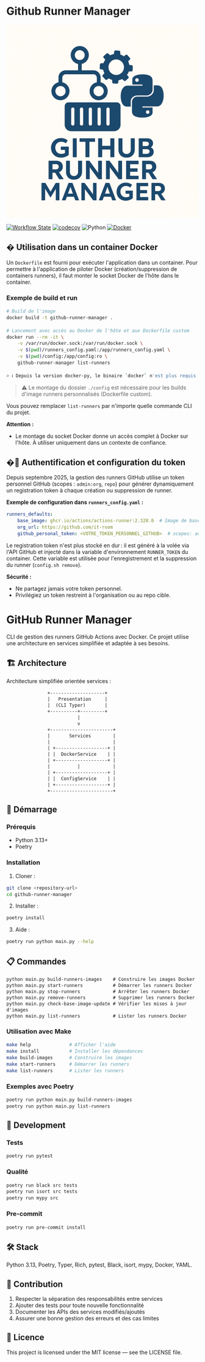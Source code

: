 # Github Runner Manager

![Banner](./docs/assets/logo.webp)

[![Workflow State](https://github.com/glefer/github-runner-manager/actions/workflows/ci.yml/badge.svg)](https://github.com/glefer/github-runner-manager/actions/workflows/main.yml)
[![codecov](https://codecov.io/gh/glefer/github-runner-manager/branch/main/graph/badge.svg?token=JRjmc0emjT)](https://codecov.io/gh/glefer/github-runner-manager)
![Python](https://img.shields.io/badge/python-3.13-blue)
[![Docker](https://img.shields.io/docker/pulls/glefer/github-runner-manager)](https://hub.docker.com/r/glefer/github-runner-manager)

## � Utilisation dans un container Docker

Un `Dockerfile` est fourni pour exécuter l'application dans un container. Pour permettre à l'application de piloter Docker (création/suppression de containers runners), il faut monter le socket Docker de l'hôte dans le container.

### Exemple de build et run


```bash
# Build de l'image
docker build -t github-runner-manager .

# Lancement avec accès au Docker de l'hôte et aux Dockerfile custom
docker run --rm -it \
    -v /var/run/docker.sock:/var/run/docker.sock \
    -v $(pwd)/runners_config.yaml:/app/runners_config.yaml \
    -v $(pwd)/config:/app/config:ro \
    github-runner-manager list-runners

> ℹ️ Depuis la version docker-py, le binaire `docker` n'est plus requis dans le container. Seul le montage du socket `/var/run/docker.sock` est nécessaire pour piloter Docker via l'API Python.
```

> ⚠️ Le montage du dossier `./config` est nécessaire pour les builds d'image runners personnalisés (Dockerfile custom).

Vous pouvez remplacer `list-runners` par n'importe quelle commande CLI du projet.

**Attention :**
- Le montage du socket Docker donne un accès complet à Docker sur l'hôte. À utiliser uniquement dans un contexte de confiance.
## �🔑 Authentification et configuration du token

Depuis septembre 2025, la gestion des runners GitHub utilise un token personnel GitHub (scopes : `admin:org`, `repo`) pour générer dynamiquement un registration token à chaque création ou suppression de runner.

**Exemple de configuration dans `runners_config.yaml` :**

```yaml
runners_defaults:
    base_image: ghcr.io/actions/actions-runner:2.328.0  # Image de base commune
    org_url: https://github.com/it-room
    github_personal_token: <VOTRE_TOKEN_PERSONNEL_GITHUB>  # scopes: admin:org, repo
```

Le registration token n'est plus stocké en dur : il est généré à la volée via l'API GitHub et injecté dans la variable d'environnement `RUNNER_TOKEN` du container. Cette variable est utilisée pour l'enregistrement et la suppression du runner (`config.sh remove`).

**Sécurité :**
- Ne partagez jamais votre token personnel.
- Privilégiez un token restreint à l'organisation ou au repo cible.

# GitHub Runner Manager

CLI de gestion des runners GitHub Actions avec Docker. Ce projet utilise une architecture en services simplifiée et adaptée à ses besoins.

## 🏗️ Architecture

Architecture simplifiée orientée services :

```
               +--------------------+
               |   Presentation     |
               |  (CLI Typer)       |
               +----------+---------+
                          |
                          v
               +-----------------------+
               |       Services        |
               |                       |
               | +-------------------+ |
               | |  DockerService    | |
               | +-------------------+ |
               |          |            |
               | +-------------------+ |
               | |  ConfigService    | |
               | +-------------------+ |
               +-----------------------+
```


## 🚀 Démarrage

### Prérequis

* Python 3.13+
* Poetry

### Installation

1. Cloner :
```bash
git clone <repository-url>
cd github-runner-manager
```
2. Installer :
```bash
poetry install
```
3. Aide :
```bash
poetry run python main.py --help
```

## 📋 Commandes

```
python main.py build-runners-images    # Construire les images Docker
python main.py start-runners           # Démarrer les runners Docker
python main.py stop-runners            # Arrêter les runners Docker
python main.py remove-runners          # Supprimer les runners Docker
python main.py check-base-image-update # Vérifier les mises à jour d'images
python main.py list-runners            # Lister les runners Docker
```

### Utilisation avec Make

```bash
make help              # Afficher l'aide
make install           # Installer les dépendances
make build-images      # Construire les images
make start-runners     # Démarrer les runners
make list-runners      # Lister les runners
```

### Exemples avec Poetry

```bash
poetry run python main.py build-runners-images
poetry run python main.py list-runners
```

## 🧪 Development

### Tests
```bash
poetry run pytest
```

### Qualité
```bash
poetry run black src tests
poetry run isort src tests
poetry run mypy src
```

### Pre-commit
```bash
poetry run pre-commit install
```

## 🛠️ Stack
Python 3.13, Poetry, Typer, Rich, pytest, Black, isort, mypy, Docker, YAML.

## 📝 Contribution
1. Respecter la séparation des responsabilités entre services
2. Ajouter des tests pour toute nouvelle fonctionnalité
3. Documenter les APIs des services modifiés/ajoutés
4. Assurer une bonne gestion des erreurs et des cas limites

## 📄 Licence
This project is licensed under the MIT license — see the LICENSE file.
